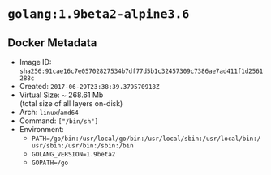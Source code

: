 # `golang:1.9beta2-alpine3.6`

## Docker Metadata

- Image ID: `sha256:91cae16c7e05702827534b7df77d5b1c32457309c7386ae7ad411f1d2561288c`
- Created: `2017-06-29T23:38:39.379570918Z`
- Virtual Size: ~ 268.61 Mb  
  (total size of all layers on-disk)
- Arch: `linux`/`amd64`
- Command: `["/bin/sh"]`
- Environment:
  - `PATH=/go/bin:/usr/local/go/bin:/usr/local/sbin:/usr/local/bin:/usr/sbin:/usr/bin:/sbin:/bin`
  - `GOLANG_VERSION=1.9beta2`
  - `GOPATH=/go`
